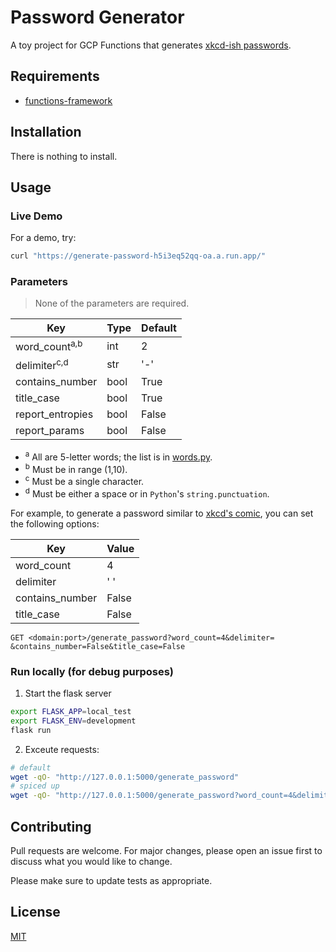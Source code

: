 # Password Generator

A toy project for GCP Functions that generates [xkcd-ish passwords](https://xkcd.com/936/).

## Requirements

- [functions-framework](https://pypi.org/project/functions-framework/)

## Installation

There is nothing to install.

## Usage

### Live Demo

For a demo, try:

```bash
curl "https://generate-password-h5i3eq52qq-oa.a.run.app/"
```

### Parameters

> None of the parameters are required.

| Key                      | Type | Default |
| ------------------------ | ---- | ------- |
| word_count<sup>a,b</sup> | int  | 2       |
| delimiter<sup>c,d</sup>  | str  | '-'     |
| contains_number          | bool | True    |
| title_case               | bool | True    |
| report_entropies         | bool | False   |
| report_params            | bool | False   |

- <sup>a</sup> All are 5-letter words; the list is in [words.py](words.py).
- <sup>b</sup> Must be in range (1,10).
- <sup>c</sup> Must be a single character.
- <sup>d</sup> Must be either a space or in `Python`'s `string.punctuation`.

For example, to generate a password similar to [xkcd's comic](https://xkcd.com/936/), you can set the following options:


| Key              | Value  |
| ---------------- | -----  |
| word_count       | 4      |
| delimiter        | ' '    |
| contains_number  | False  |
| title_case       | False  |

```
GET <domain:port>/generate_password?word_count=4&delimiter= &contains_number=False&title_case=False
```

### Run locally (for debug purposes)

1. Start the flask server

```bash
export FLASK_APP=local_test
export FLASK_ENV=development
flask run
```

2. Exceute requests:

```bash
# default
wget -qO- "http://127.0.0.1:5000/generate_password"
# spiced up
wget -qO- "http://127.0.0.1:5000/generate_password?word_count=4&delimiter= &contains_number=False&title_case=False&report_entropies=True&report_params=True"
```

## Contributing

Pull requests are welcome. For major changes, please open an issue first to discuss what you would like to change.

Please make sure to update tests as appropriate.

## License

[MIT](https://choosealicense.com/licenses/mit/)
